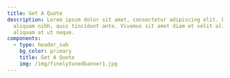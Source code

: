 ```yaml
---
title: Get A Quote
description: Lorem ipsum dolor sit amet, consectetur adipiscing elit. Duis at
  aliquam nibh, quis tincidunt ante. Vivamus sit amet diam et velit aliquam
  aliquam at ut neque.
components:
  - type: header_sub
    bg_color: primary
    title: Get A Quote
    img: /img/finelytunedbanner1.jpg
---
```


